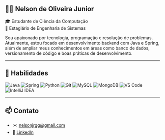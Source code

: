 ## 👨‍💻 Nelson de Oliveira Junior

🎓 Estudante de Ciência da Computação  
💼 Estagiário de Engenharia de Sistemas  

Sou apaixonado por tecnologia, programação e resolução de problemas. Atualmente, estou focado em desenvolvimento backend com Java e Spring, além de ampliar meus conhecimentos em áreas como banco de dados, versionamento de código e boas práticas de desenvolvimento.

---

## 🚀 Habilidades

![Java](https://img.shields.io/badge/java-%23ED8B00.svg?style=for-the-badge&logo=openjdk&logoColor=white) ![Spring](https://img.shields.io/badge/spring-%236DB33F.svg?style=for-the-badge&logo=spring&logoColor=white) ![Python](https://img.shields.io/badge/python-%233776AB.svg?style=for-the-badge&logo=python&logoColor=white) ![Git](https://img.shields.io/badge/git-%23F05033.svg?style=for-the-badge&logo=git&logoColor=white) ![MySQL](https://img.shields.io/badge/MySQL-%2300f.svg?style=for-the-badge&logo=mysql&logoColor=white)
![MongoDB](https://img.shields.io/badge/MongoDB-%234ea94b.svg?style=for-the-badge&logo=mongodb&logoColor=white)
![VS Code](https://img.shields.io/badge/VSCode-%23007ACC.svg?style=for-the-badge&logo=visual-studio-code&logoColor=white)
![IntelliJ IDEA](https://img.shields.io/badge/IntelliJIDEA-%23000000.svg?style=for-the-badge&logo=intellij-idea&logoColor=white)

---
## 📫 Contato

- ✉️ [nelsonjrgg@gmail.com](mailto:nelsonjrgg@gmail.com)
- 💼 [LinkedIn](https://www.linkedin.com/in/nelson-de-oliveira-junior-61357a208/)
